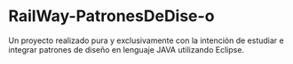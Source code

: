 # RailWay-PatronesDeDise-o
Un proyecto realizado pura y exclusivamente con la intención de estudiar e integrar patrones de diseño en lenguaje JAVA utilizando Eclipse.
